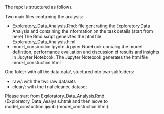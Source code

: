 The repo is structured as follows.

Two main files containing the analysis:
* Exploratory_Data_Analysis.Rmd: file generating the Exploratory Data Analysis and containing the information on the task details (start from here)
    The Rmd script generates the html file Exploratory_Data_Analysis.html
* model_constuction.ipynb: Jupyter Notebook containg the model definition, performance evaluation and discussion of results and insights in Jupyter Notebook.
    The Jupyter Notebook generates the html file model_constuction.html

One folder with all the data data/, stuctured into two subfolders:
* raw/: with the two raw datasets
* clean/: with the final cleaned dataset

Please start from Exploratory_Data_Analysis.Rmd (Exploratory_Data_Analysis.html) and then move to model_constuction.ipynb (model_constuction.html).
